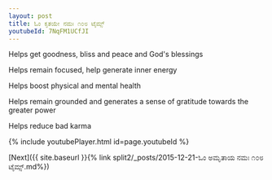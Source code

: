 ```yaml
---
layout: post
title: ಓಂ ಕೃತಯೇ ನಮಃ ೧೦೮ ಟೈಮ್ಸ್
youtubeId: 7NqFM1UCfJI
---
```

 
 
Helps get goodness, bliss and peace and God's blessings
 
Helps remain focused, help generate inner energy 
 
Helps boost physical and mental health 
 
Helps remain grounded and generates a sense of gratitude towards the greater power 
 
Helps reduce bad karma
 
 
 
 


{% include youtubePlayer.html id=page.youtubeId %}
 
[Next]({{ site.baseurl }}{% link  split2/_posts/2015-12-21-ಓಂ ಅಮೃತಾಯ ನಮಃ ೧೦೮ ಟೈಮ್ಸ್.md%})
 
